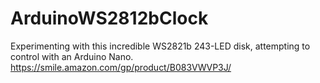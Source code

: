 # ArduinoWS2812bClock

Experimenting with this incredible WS2821b 243-LED disk, attempting to control with an Arduino Nano.
https://smile.amazon.com/gp/product/B083VWVP3J/


